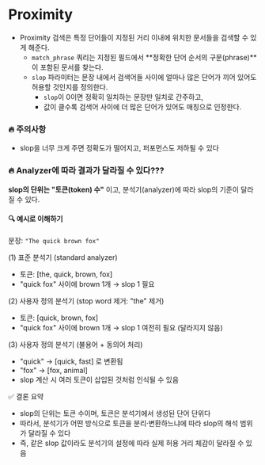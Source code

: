 # Proximity
- Proximity 검색은 특정 단어들이 지정된 거리 이내에 위치한 문서들을 검색할 수 있게 해준다.
  - `match_phrase` 쿼리는 지정된 필드에서 **정확한 단어 순서의 구문(phrase)**이 포함된 문서를 찾는다.
  - `slop` 파라미터는 문장 내에서 검색어들 사이에 얼마나 많은 단어가 끼어 있어도 허용할 것인지를 정의한다.
    - `slop`이 0이면 정확히 일치하는 문장만 일치로 간주하고,
    - 값이 클수록 검색어 사이에 더 많은 단어가 있어도 매칭으로 인정한다.

### 🔥 주의사항
- slop을 너무 크게 주면 정확도가 떨어지고, 퍼포먼스도 저하될 수 있다

### 🔥 Analyzer에 따라 결과가 달라질 수 있다???

**slop의 단위는 "토큰(token) 수"** 이고, 분석기(analyzer)에 따라 slop의 기준이 달라질 수 있다.

#### 🔍 예시로 이해하기

문장: `"The quick brown fox"`

(1) 표준 분석기 (standard analyzer)
- 토큰: [the, quick, brown, fox]
- "quick fox" 사이에 brown 1개 → slop 1 필요

(2) 사용자 정의 분석기 (stop word 제거: "the" 제거)
- 토큰: [quick, brown, fox]
- "quick fox" 사이에 brown 1개 → slop 1 여전히 필요 (달라지지 않음)

(3) 사용자 정의 분석기 (불용어 + 동의어 처리)
- "quick" → [quick, fast] 로 변환됨
- "fox" → [fox, animal]
- slop 계산 시 여러 토큰이 삽입된 것처럼 인식될 수 있음

✅ 결론 요약
- slop의 단위는 토큰 수이며, 토큰은 분석기에서 생성된 단어 단위다
- 따라서, 분석기가 어떤 방식으로 토큰을 분리·변환하느냐에 따라 slop의 해석 범위가 달라질 수 있다
- 즉, 같은 slop 값이라도 분석기의 설정에 따라 실제 허용 거리 체감이 달라질 수 있음